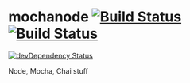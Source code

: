 # mochanode [![Build Status](https://travis-ci.org/megcunningham/mochanode.svg?branch=master)](https://travis-ci.org/megcunningham/mochanode)[![Build Status](https://travis-ci.org/megcunningham/mochanode.svg?branch=master)](https://travis-ci.org/megcunningham/mochanode)

[![devDependency Status](https://david-dm.org/megcunningham/mochanode/dev-status.svg)](https://david-dm.org/megcunningham/mochanode#info=devDependencies)

Node, Mocha, Chai stuff
